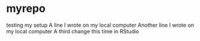 # myrepo
testing my setup
A line I wrote on my local computer
Another line I wrote on my local computer
A third change this time in RStudio